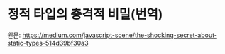 # 정적 타입의 충격적 비밀(번역)

원문: https://medium.com/javascript-scene/the-shocking-secret-about-static-types-514d39bf30a3
